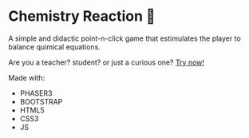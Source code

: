 # Chemistry Reaction 🧪
A simple and didactic point-n-click game that estimulates the player to balance quimical equations.

Are you a teacher? student? or just a curious one?
<a href="https://niedsonf.github.io/chemistry-reaction/">Try now!</a>

Made with:
- PHASER3
- BOOTSTRAP
- HTML5
- CSS3
- JS
